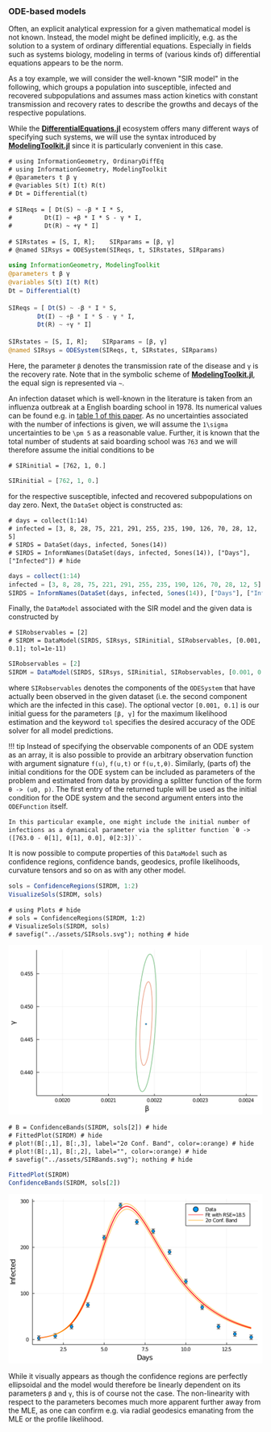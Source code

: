 
### ODE-based models

Often, an explicit analytical expression for a given mathematical model is not known. Instead, the model might be defined implicitly, e.g. as the solution to a system of ordinary differential equations. Especially in fields such as systems biology, modeling in terms of (various kinds of) differential equations appears to be the norm.

As a toy example, we will consider the well-known "SIR model" in the following, which groups a population into susceptible, infected and recovered subpopulations and assumes mass action kinetics with constant transmission and recovery rates to describe the growths and decays of the respective populations.

While the [**DifferentialEquations.jl**](https://github.com/SciML/DifferentialEquations.jl) ecosystem offers many different ways of specifying such systems, we will use the syntax introduced by [**ModelingToolkit.jl**](https://github.com/SciML/ModelingToolkit.jl) since it is particularly convenient in this case.
```@setup 2
# using InformationGeometry, OrdinaryDiffEq
# using InformationGeometry, ModelingToolkit
# @parameters t β γ
# @variables S(t) I(t) R(t)
# Dt = Differential(t)

# SIReqs = [ Dt(S) ~ -β * I * S,
#         Dt(I) ~ +β * I * S - γ * I,
#         Dt(R) ~ +γ * I]

# SIRstates = [S, I, R];    SIRparams = [β, γ]
# @named SIRsys = ODESystem(SIReqs, t, SIRstates, SIRparams)
```
```julia
using InformationGeometry, ModelingToolkit
@parameters t β γ
@variables S(t) I(t) R(t)
Dt = Differential(t)

SIReqs = [ Dt(S) ~ -β * I * S,
        Dt(I) ~ +β * I * S - γ * I,
        Dt(R) ~ +γ * I]

SIRstates = [S, I, R];    SIRparams = [β, γ]
@named SIRsys = ODESystem(SIReqs, t, SIRstates, SIRparams)
```
Here, the parameter `β` denotes the transmission rate of the disease and `γ` is the recovery rate. Note that in the symbolic scheme of [**ModelingToolkit.jl**](https://github.com/SciML/ModelingToolkit.jl), the equal sign is represented via `~`.

An infection dataset which is well-known in the literature is taken from an influenza outbreak at a English boarding school in 1978. Its numerical values can be found e.g. in [table 1 of this paper](https://www.researchgate.net/publication/336701551_On_parameter_estimation_approaches_for_predicting_disease_transmission_through_optimization_deep_learning_and_statistical_inference_methods). As no uncertainties associated with the number of infections is given, we will assume the ``1\sigma`` uncertainties to be ``\pm 5`` as a reasonable value. Further, it is known that the total number of students at said boarding school was ``763`` and we will therefore assume the initial conditions to be
```@setup 2
# SIRinitial = [762, 1, 0.]
```
```julia
SIRinitial = [762, 1, 0.]
```
for the respective susceptible, infected and recovered subpopulations on day zero. Next, the `DataSet` object is constructed as:
```@setup 2
# days = collect(1:14)
# infected = [3, 8, 28, 75, 221, 291, 255, 235, 190, 126, 70, 28, 12, 5]
# SIRDS = DataSet(days, infected, 5ones(14))
# SIRDS = InformNames(DataSet(days, infected, 5ones(14)), ["Days"], ["Infected"]) # hide
```
```julia
days = collect(1:14)
infected = [3, 8, 28, 75, 221, 291, 255, 235, 190, 126, 70, 28, 12, 5]
SIRDS = InformNames(DataSet(days, infected, 5ones(14)), ["Days"], ["Infected"])
```

Finally, the `DataModel` associated with the SIR model and the given data is constructed by
```@setup 2
# SIRobservables = [2]
# SIRDM = DataModel(SIRDS, SIRsys, SIRinitial, SIRobservables, [0.001, 0.1]; tol=1e-11)
```
```julia
SIRobservables = [2]
SIRDM = DataModel(SIRDS, SIRsys, SIRinitial, SIRobservables, [0.001, 0.1], tol=1e-11)
```
where `SIRobservables` denotes the components of the `ODESystem` that have actually been observed in the given dataset (i.e. the second component which are the infected in this case). The optional vector `[0.001, 0.1]` is our initial guess for the parameters `[β, γ]` for the maximum likelihood estimation and the keyword `tol` specifies the desired accuracy of the ODE solver for all model predictions.

!!! tip
    Instead of specifying the observable components of an ODE system as an array, it is also possible to provide an arbitrary observation function with argument signature `f(u)`, `f(u,t)` or `f(u,t,θ)`.
    Similarly, (parts of) the initial conditions for the ODE system can be included as parameters of the problem and estimated from data by providing a splitter function of the form `θ -> (u0, p)`. The first entry of the returned tuple will be used as the initial condition for the ODE system and the second argument enters into the `ODEFunction` itself.

    In this particular example, one might include the initial number of infections as a dynamical parameter via the splitter function `θ -> ([763.0 - θ[1], θ[1], 0.0], θ[2:3])`.


It is now possible to compute properties of this `DataModel` such as confidence regions, confidence bands, geodesics, profile likelihoods, curvature tensors and so on as with any other model.
```julia
sols = ConfidenceRegions(SIRDM, 1:2)
VisualizeSols(SIRDM, sols)
```
```@setup 2
# using Plots # hide
# sols = ConfidenceRegions(SIRDM, 1:2)
# VisualizeSols(SIRDM, sols)
# savefig("../assets/SIRsols.svg"); nothing # hide
```
![](https://raw.githubusercontent.com/RafaelArutjunjan/InformationGeometry.jl/master/docs/assets/SIRsols.svg)

```@setup 2
# B = ConfidenceBands(SIRDM, sols[2]) # hide
# FittedPlot(SIRDM) # hide
# plot!(B[:,1], B[:,3], label="2σ Conf. Band", color=:orange) # hide
# plot!(B[:,1], B[:,2], label="", color=:orange) # hide
# savefig("../assets/SIRBands.svg"); nothing # hide
```
```julia
FittedPlot(SIRDM)
ConfidenceBands(SIRDM, sols[2])
```
![](https://raw.githubusercontent.com/RafaelArutjunjan/InformationGeometry.jl/master/docs/assets/SIRBands.svg)

While it visually appears as though the confidence regions are perfectly ellipsoidal and the model would therefore be linearly dependent on its parameters `β` and `γ`, this is of course not the case. The non-linearity with respect to the parameters becomes much more apparent further away from the MLE, as one can confirm e.g. via radial geodesics emanating from the MLE or the profile likelihood.
